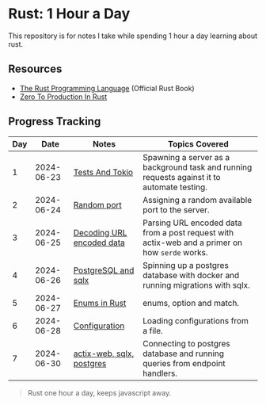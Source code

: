 # Rust: 1 Hour a Day

This repository is for notes I take while spending 1 hour a day learning about rust.

## Resources

- [The Rust Programming Language](https://doc.rust-lang.org/book/) (Official Rust Book)
- [Zero To Production In Rust](https://www.zero2prod.com)

## Progress Tracking

| Day   | Date       | Notes                                               | Topics Covered                                                                                 |
| ----- | ---------- | --------------------------------------------------- | ---------------------------------------------------------------------------------------------- |
| 1     | 2024-06-23 | [Tests And Tokio](tests_and_tokio.md)               | Spawning a server as a background task and running requests against it to automate testing.    |
| 2<br> | 2024-06-24 | [Random port](random_port.md)                       | Assigning a random available port to the server.                                               |
| 3     | 2024-06-25 | [Decoding URL encoded data](parsing_a_post_request) | Parsing URL encoded data from a post request with actix-web and a primer on how `serde` works. |
| 4     | 2024-06-26 | [PostgreSQL and sqlx](postgres_sqlx)                | Spinning up a postgres database with docker and running migrations with sqlx.                  |
| 5     | 2024-06-27 | [Enums in Rust](enums_in_rust.md)                   | enums, option and match.                                                                       |
| 6     | 2024-06-28 | [Configuration](configuration)                      | Loading configurations from a file.                                                            |
| 7     | 2024-06-30 | [actix-web, sqlx, postgres](postgres_sqlx.md)       | Connecting to postgres database and running queries from endpoint handlers.                    |

> Rust one hour a day, keeps javascript away.